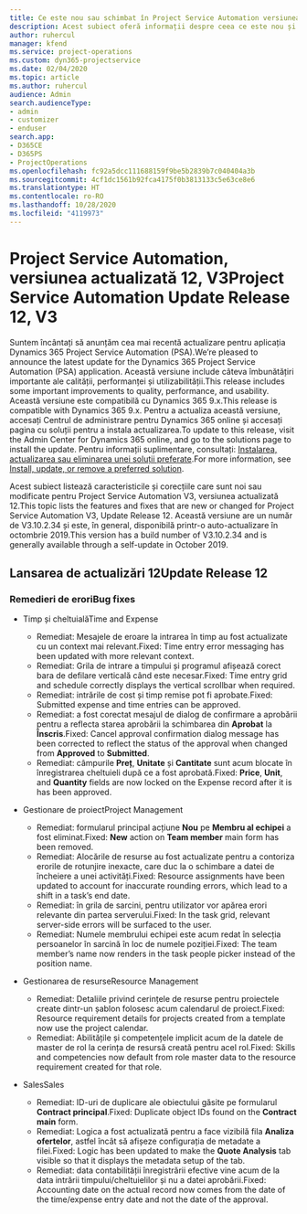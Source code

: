 ```yaml
---
title: Ce este nou sau schimbat în Project Service Automation versiunea actualizată 12, V3
description: Acest subiect oferă informații despre ceea ce este nou și schimbat în Project Service Automation versiunea 12, V3.
author: ruhercul
manager: kfend
ms.service: project-operations
ms.custom: dyn365-projectservice
ms.date: 02/04/2020
ms.topic: article
ms.author: ruhercul
audience: Admin
search.audienceType:
- admin
- customizer
- enduser
search.app:
- D365CE
- D365PS
- ProjectOperations
ms.openlocfilehash: fc92a5dcc111688159f9be5b2839b7c040404a3b
ms.sourcegitcommit: 4cf1dc1561b92fca4175f0b3813133c5e63ce8e6
ms.translationtype: HT
ms.contentlocale: ro-RO
ms.lasthandoff: 10/28/2020
ms.locfileid: "4119973"
---
```

# <a name="project-service-automation-update-release-12-v3"></a><span data-ttu-id="62979-103">Project Service Automation, versiunea actualizată 12, V3</span><span class="sxs-lookup"><span data-stu-id="62979-103">Project Service Automation Update Release 12, V3</span></span>
<span data-ttu-id="62979-104">Suntem încântați să anunțăm cea mai recentă actualizare pentru aplicația Dynamics 365 Project Service Automation (PSA).</span><span class="sxs-lookup"><span data-stu-id="62979-104">We’re pleased to announce the latest update for the Dynamics 365 Project Service Automation (PSA) application.</span></span> <span data-ttu-id="62979-105">Această versiune include câteva îmbunătățiri importante ale calității, performanței și utilizabilității.</span><span class="sxs-lookup"><span data-stu-id="62979-105">This release includes some important improvements to quality, performance, and usability.</span></span> <span data-ttu-id="62979-106">Această versiune este compatibilă cu Dynamics 365 9.x.</span><span class="sxs-lookup"><span data-stu-id="62979-106">This release is compatible with Dynamics 365 9.x.</span></span> <span data-ttu-id="62979-107">Pentru a actualiza această versiune, accesați Centrul de administrare pentru Dynamics 365 online și accesați pagina cu soluții pentru a instala actualizarea.</span><span class="sxs-lookup"><span data-stu-id="62979-107">To update to this release, visit the Admin Center for Dynamics 365 online, and go to the solutions page to install the update.</span></span> <span data-ttu-id="62979-108">Pentru informații suplimentare, consultați: [Instalarea, actualizarea sau eliminarea unei soluții preferate](https://docs.microsoft.com/power-platform/admin/install-remove-preferred-solution).</span><span class="sxs-lookup"><span data-stu-id="62979-108">For more information, see [Install, update, or remove a preferred solution](https://docs.microsoft.com/power-platform/admin/install-remove-preferred-solution).</span></span>

<span data-ttu-id="62979-109">Acest subiect listează caracteristicile și corecțiile care sunt noi sau modificate pentru Project Service Automation V3, versiunea actualizată 12.</span><span class="sxs-lookup"><span data-stu-id="62979-109">This topic lists the features and fixes that are new or changed for Project Service Automation V3, Update Release 12.</span></span> <span data-ttu-id="62979-110">Această versiune are un număr de V3.10.2.34 și este, în general, disponibilă printr-o auto-actualizare în octombrie 2019.</span><span class="sxs-lookup"><span data-stu-id="62979-110">This version has a build number of V3.10.2.34 and is generally available through a self-update in October 2019.</span></span>

## <a name="update-release-12"></a><span data-ttu-id="62979-111">Lansarea de actualizări 12</span><span class="sxs-lookup"><span data-stu-id="62979-111">Update Release 12</span></span>

### <a name="bug-fixes"></a><span data-ttu-id="62979-112">Remedieri de erori</span><span class="sxs-lookup"><span data-stu-id="62979-112">Bug fixes</span></span>

- <span data-ttu-id="62979-113">Timp și cheltuială</span><span class="sxs-lookup"><span data-stu-id="62979-113">Time and Expense</span></span>

    - <span data-ttu-id="62979-114">Remediat: Mesajele de eroare la intrarea în timp au fost actualizate cu un context mai relevant.</span><span class="sxs-lookup"><span data-stu-id="62979-114">Fixed: Time entry error messaging has been updated with more relevant context.</span></span>
    - <span data-ttu-id="62979-115">Remediat: Grila de intrare a timpului și programul afișează corect bara de defilare verticală când este necesar.</span><span class="sxs-lookup"><span data-stu-id="62979-115">Fixed: Time entry grid and schedule correctly displays the vertical scrollbar when required.</span></span>
    - <span data-ttu-id="62979-116">Remediat: intrările de cost și timp remise pot fi aprobate.</span><span class="sxs-lookup"><span data-stu-id="62979-116">Fixed: Submitted expense and time entries can be approved.</span></span>
    - <span data-ttu-id="62979-117">Remediat: a fost corectat mesajul de dialog de confirmare a aprobării pentru a reflecta starea aprobării la schimbarea din **Aprobat** la **Înscris**.</span><span class="sxs-lookup"><span data-stu-id="62979-117">Fixed: Cancel approval confirmation dialog message has been corrected to reflect the status of the approval when changed from **Approved** to **Submitted**.</span></span>
    - <span data-ttu-id="62979-118">Remediat: câmpurile **Preț**, **Unitate** și **Cantitate** sunt acum blocate în înregistrarea cheltuieli după ce a fost aprobată.</span><span class="sxs-lookup"><span data-stu-id="62979-118">Fixed: **Price**, **Unit**, and **Quantity** fields are now locked on the Expense record after it is has been approved.</span></span>

- <span data-ttu-id="62979-119">Gestionare de proiect</span><span class="sxs-lookup"><span data-stu-id="62979-119">Project Management</span></span>

    - <span data-ttu-id="62979-120">Remediat: formularul principal acțiune **Nou** pe **Membru al echipei** a fost eliminat.</span><span class="sxs-lookup"><span data-stu-id="62979-120">Fixed: **New** action on **Team member** main form has been removed.</span></span>
    - <span data-ttu-id="62979-121">Remediat: Alocările de resurse au fost actualizate pentru a contoriza erorile de rotunjire inexacte, care duc la o schimbare a datei de încheiere a unei activități.</span><span class="sxs-lookup"><span data-stu-id="62979-121">Fixed: Resource assignments have been updated to account for inaccurate rounding errors, which lead to a shift in a task’s end date.</span></span>
    - <span data-ttu-id="62979-122">Remediat: în grila de sarcini, pentru utilizator vor apărea erori relevante din partea serverului.</span><span class="sxs-lookup"><span data-stu-id="62979-122">Fixed: In the task grid, relevant server-side errors will be surfaced to the user.</span></span>
    - <span data-ttu-id="62979-123">Remediat: Numele membrului echipei este acum redat în selecția persoanelor în sarcină în loc de numele poziției.</span><span class="sxs-lookup"><span data-stu-id="62979-123">Fixed: The team member’s name now renders in the task people picker instead of the position name.</span></span>

- <span data-ttu-id="62979-124">Gestionarea de resurse</span><span class="sxs-lookup"><span data-stu-id="62979-124">Resource Management</span></span>

    - <span data-ttu-id="62979-125">Remediat: Detaliile privind cerințele de resurse pentru proiectele create dintr-un șablon folosesc acum calendarul de proiect.</span><span class="sxs-lookup"><span data-stu-id="62979-125">Fixed: Resource requirement details for projects created from a template now use the project calendar.</span></span>
    - <span data-ttu-id="62979-126">Remediat: Abilitățile și competențele implicit acum de la datele de master de rol la cerința de resursă creată pentru acel rol.</span><span class="sxs-lookup"><span data-stu-id="62979-126">Fixed: Skills and competencies now default from role master data to the resource requirement created for that role.</span></span>

- <span data-ttu-id="62979-127">Sales</span><span class="sxs-lookup"><span data-stu-id="62979-127">Sales</span></span>

    - <span data-ttu-id="62979-128">Remediat: ID-uri de duplicare ale obiectului găsite pe formularul **Contract principal**.</span><span class="sxs-lookup"><span data-stu-id="62979-128">Fixed: Duplicate object IDs found on the **Contract main** form.</span></span>
    - <span data-ttu-id="62979-129">Remediat: Logica a fost actualizată pentru a face vizibilă fila **Analiza ofertelor**, astfel încât să afișeze configurația de metadate a filei.</span><span class="sxs-lookup"><span data-stu-id="62979-129">Fixed: Logic has been updated to make the **Quote Analysis** tab visible so that it displays the metadata setup of the tab.</span></span>
    - <span data-ttu-id="62979-130">Remediat: data contabilității înregistrării efective vine acum de la data intrării timpului/cheltuielilor și nu a datei aprobării.</span><span class="sxs-lookup"><span data-stu-id="62979-130">Fixed: Accounting date on the actual record now comes from the date of the time/expense entry date and not the date of the approval.</span></span>
